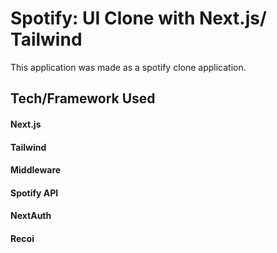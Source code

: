 # Spotify: UI Clone with Next.js/ Tailwind
This application was made as a spotify clone application.

## Tech/Framework Used
 #### Next.js
 #### Tailwind
 #### Middleware
 #### Spotify API
 #### NextAuth
 #### Recoi
